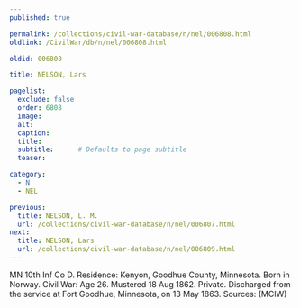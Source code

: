 ```yaml
---
published: true

permalink: /collections/civil-war-database/n/nel/006808.html
oldlink: /CivilWar/db/n/nel/006808.html

oldid: 006808

title: NELSON, Lars

pagelist:
  exclude: false
  order: 6808
  image: 
  alt:
  caption:
  title:
  subtitle:      # Defaults to page subtitle
  teaser:

category: 
  - N 
  - NEL

previous:
  title: NELSON, L. M.
  url: /collections/civil-war-database/n/nel/006807.html  
next:
  title: NELSON, Lars
  url: /collections/civil-war-database/n/nel/006809.html   
---
```

MN 10th Inf Co D. Residence: Kenyon, Goodhue County, Minnesota. Born in Norway. Civil War: Age 26. Mustered 18 Aug 1862. Private. Discharged from the service at Fort Goodhue, Minnesota, on 13 May 1863. Sources: (MCIW)